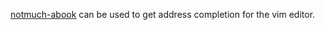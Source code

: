 [notmuch-abook](https://github.com/guyzmo/notmuch-abook) can be used to get address completion for the vim editor.